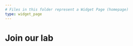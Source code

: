 ```yaml
---
# Files in this folder represent a Widget Page (homepage)
type: widget_page
---
```


# Join our lab
